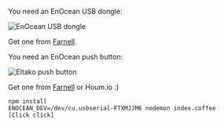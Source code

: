 You need an EnOcean USB dongle:

![EnOcean USB dongle](http://www.ehomeportal.de/shop/prodpic/BSC-EnOcean-USB-Stick-Smart-Connect-fuer-HomeMatic-CCU1-2-und-IP-Symcon-PM-0045_b_0.JPG)

Get one from [Farnell](http://uk.farnell.com/enocean/usb-300/usb-gateway-for-radio-868mhz/dp/2342011).

You need an EnOcean push button:

![Eltako push button](http://www.elektroland24.de/out/pictures/master/product/1/image_FMH4-RW_1.png)

Get one from [Farnell](http://uk.farnell.com/enocean/ptm-210/module-switch-radio-tx-868mhz/dp/2134137) or Houm.io :)

    npm install
    ENOCEAN_DEV=/dev/cu.usbserial-FTXMJJM6 nodemon index.coffee
    [Click click]
